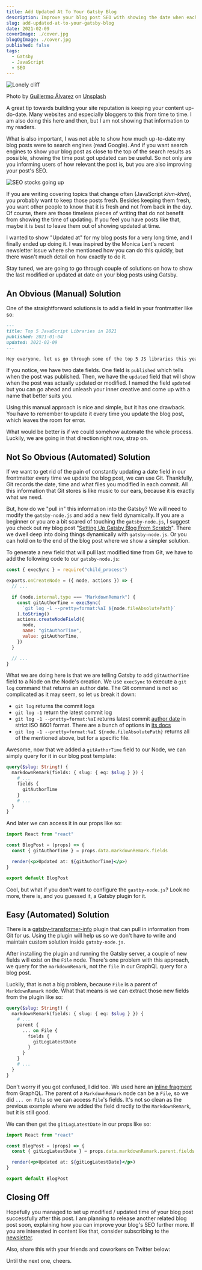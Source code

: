 ```yaml
---
title: Add Updated At To Your Gatsby Blog
description: Improve your blog post SEO with showing the date when each post got updated.
slug: add-updated-at-to-your-gatsby-blog
date: 2021-02-09
coverImage: ./cover.jpg
blogOgImage: ./cover.jpg
published: false
tags:
  - Gatsby
  - JavaScript
  - SEO
---
```


![Lonely cliff](./cover.jpg)

<div class="photo-caption">
<span>Photo by <a href="https://unsplash.com/@guillermoalvarez?utm_source=unsplash&amp;utm_medium=referral&amp;utm_content=creditCopyText">Guillermo Álvarez</a> on <a href="https://unsplash.com/s/photos/updated-at?utm_source=unsplash&amp;utm_medium=referral&amp;utm_content=creditCopyText">Unsplash</a></span>
</div>

A great tip towards building your site reputation is keeping your content
up-do-date. Many websites and especially bloggers to this from time to time. I
am also doing this here and then, but I am not showing that information to my
readers.

What is also important, I was not able to show how much up-to-date my blog
posts were to search engines (read Google). And if you want search engines to
show your blog post as close to the top of the search results as possible,
showing the time post got updated can be useful. So not only are you
informing users of how relevant the post is, but you are also improving
your post's SEO.

![SEO stocks going up](./seo-stonks.jpg)

If you are writing covering topics that change often (JavaScript _khm-khm_),
you probably want to keep those posts fresh. Besides keeping them fresh, you
want other people to know that it is fresh and not from back in the day. Of
course, there are those timeless pieces of writing that do not benefit from
showing the time of updating. If you feel you have posts like that, maybe it
is best to leave them out of showing updated at time.

I wanted to show "Updated at" for my blog posts for a very long time, and I
finally ended up doing it. I was inspired by the Monica Lent's recent
newsletter issue where she mentioned how you can do this quickly, but there
wasn't much detail on how exactly to do it.

Stay tuned, we are going to go through couple of solutions on how to show the
last modified or updated at date on your blog posts using Gatsby.

## An Obvious (Manual) Solution

One of the straightforward solutions is to add a field in your frontmatter like so:

```md
---
title: Top 5 JavaScript Libraries in 2021
published: 2021-01-04
updated: 2021-02-09
---

Hey everyone, let us go through some of the top 5 JS libraries this year.
```

If you notice, we have two date fields. One field is `published` which tells
when the post was published. Then, we have the `updated` field that will show
when the post was actually updated or modified. I named the field `updated` but
you can go ahead and unleash your inner creative and come up with a name that
better suits you.

Using this manual approach is nice and simple, but it has one drawback. You
have to remember to update it every time you update the blog post, which leaves
the room for error.

What would be better is if we could somehow automate the whole process.
Luckily, we are going in that direction right now, strap on.

## Not So Obvious (Automated) Solution

If we want to get rid of the pain of constantly updating a date field in our
frontmatter every time we update the blog post, we can use Git. Thankfully, Git
records the date, time and what files you modified in each commit. All this
information that Git stores is like music to our ears, because it is exactly
what we need.

But, how do we "pull in" this information into the Gatsby? We will need to
modify the `gatsby-node.js` and add a new field dynamically. If you are a
beginner or you are a bit scared of touching the `gatsby-node.js`, I suggest
you check out my blog post
"[Setting Up Gatsby Blog From Scratch](/setting-up-gatsby-blog-from-scratch)".
There we dwell deep into doing things dynamically with `gatsby-node.js`. Or you
can hold on to the end of the blog post where we show a simpler solution.

To generate a new field that will pull last modified time from Git, we have to
add the following code to our `gatsby-node.js`:

```js
const { execSync } = require("child_process")

exports.onCreateNode = ({ node, actions }) => {
  // ...

  if (node.internal.type === "MarkdownRemark") {
    const gitAuthorTime = execSync(
      `git log -1 --pretty=format:%aI ${node.fileAbsolutePath}`
    ).toString()
    actions.createNodeField({
      node,
      name: "gitAuthorTime",
      value: gitAuthorTime,
    })
  }

  // ...
}
```

What we are doing here is that we are telling Gatsby to add `gitAuthorTime`
field to a Node on the Node's creation. We use `execSync` to execute a `git log` command that returns an author date. The Git command is not so complicated
as it may seem, so let us break it down:

- `git log` returns the commit logs
- `git log -1` return the latest commit log
- `git log -1 --pretty=format:%aI` returns latest commit [author date](https://git-scm.com/docs/pretty-formats#Documentation/pretty-formats.txt-emaIem) in strict ISO 8601 format. There are a bunch of options in [its docs](https://git-scm.com/docs/pretty-formats)
- `git log -1 --pretty=format:%aI ${node.fileAbsolutePath}` returns all of the mentioned above, but for a specific file.

Awesome, now that we added a `gitAuthorTime` field to our Node, we can simply query for it in our blog post template:

```graphql
query($slug: String!) {
  markdownRemark(fields: { slug: { eq: $slug } }) {
    # ...
    fields {
      gitAuthorTime
    }
    # ...
  }
}
```

And later we can access it in our props like so:

```jsx
import React from "react"

const BlogPost = (props) => {
  const { gitAuthorTime } = props.data.markdownRemark.fields

  render(<p>Updated at: ${gitAuthorTime}</p>)
}

export default BlogPost
```

Cool, but what if you don't want to configure the `gastby-node.js`? Look no
more, there is, and you guessed it, a Gatsby plugin for it.

## Easy (Automated) Solution

There is a
[gatsby-transformer-info](https://www.gatsbyjs.com/plugins/gatsby-transformer-gitinfo)
plugin that can pull in information from Git for us. Using the plugin will help
us so we don't have to write and maintain custom solution inside
`gatsby-node.js`.

After installing the plugin and running the Gatsby server, a couple of new
fields will exist on the `File` node. There's one problem with this approach,
we query for the `markdownRemark`, not the `file` in our GraphQL query
for a blog post.

Luckily, that is not a big problem, because `File` is a parent of `MarkdownRemark` node. What that means is we can extract those new fields from the plugin like so:

```graphql
query($slug: String!) {
  markdownRemark(fields: { slug: { eq: $slug } }) {
    # ...
    parent {
      ... on File {
        fields {
          gitLogLatestDate
        }
      }
    }
    # ...
  }
}
```

Don't worry if you got confused, I did too. We used here an [inline fragment](https://graphql.org/learn/queries/#inline-fragments) from GraphQL. The parent of a `MarkdownRemark` node can be a `File`, so we did `... on File` so we can access `File`'s fields. It's not so clean as the previous example where we added the field directly to the `MarkdownRemark`, but it is still good.

We can then get the `gitLogLatestDate` in our props like so:

```jsx
import React from "react"

const BlogPost = (props) => {
  const { gitLogLatestDate } = props.data.markdownRemark.parent.fields

  render(<p>Updated at: ${gitLogLatestDate}</p>)
}

export default BlogPost
```

## Closing Off

Hopefully you managed to set up modified / updated time of your blog post
successfully after this post. I am planning to release another related blog
post soon, explaining how you can improve your blog's SEO further more. If you
are interested in content like that, consider subscribing to the
[newsletter](/newsletter).

Also, share this with your friends and coworkers on Twitter below:

Until the next one, cheers.
